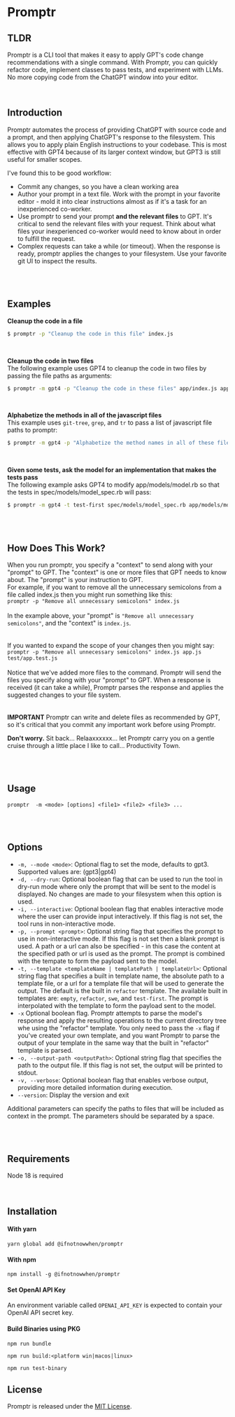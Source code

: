 # Promptr

## TLDR 
Promptr is a CLI tool that makes it easy to apply GPT's code change recommendations with a single command. With Promptr, you can quickly refactor code, implement classes to pass tests, and experiment with LLMs. No more copying code from the ChatGPT window into your editor. 

<br />


## Introduction
Promptr automates the process of providing ChatGPT with source code and a prompt, and then applying ChatGPT's response to the filesystem. This allows you to apply plain English instructions to your codebase. This is most effective with GPT4 because of its larger context window, but GPT3 is still useful for smaller scopes. 
<br />

I've found this to be good workflow:
- Commit any changes, so you have a clean working area
- Author your prompt in a text file. Work with the prompt in your favorite editor - mold it into clear instructions almost as if it's a task for an inexperienced co-worker. 
- Use promptr to send your prompt __and the relevant files__ to GPT. It's critical to send the relevant files with your request. Think about what files your inexperienced co-worker would need to know about in order to fulfill the request.
- Complex requests can take a while (or timeout). When the response is ready, promptr applies the changes to your filesystem. Use your favorite git UI to inspect the results. 

<br /><br />


## Examples
__Cleanup the code in a file__
```bash
$ promptr -p "Cleanup the code in this file" index.js
```
<br />

__Cleanup the code in two files__
<br />
The following example uses GPT4 to cleanup the code in two files by passing the file paths as arguments:
```bash
$ promptr -m gpt4 -p "Cleanup the code in these files" app/index.js app.js 
```
<br />

__Alphabetize the methods in all of the javascript files__ 
<br />
This example uses `git-tree`, `grep`, and `tr` to pass a list of javascript file paths to promptr:
```bash
$ promptr -m gpt4 -p "Alphabetize the method names in all of these files" $(git ls-tree -r --name-only HEAD | grep ".js" | tr '\n' ' ')
```
<br />

__Given some tests, ask the model for an implementation that makes the tests pass__ 
<br />
The following example asks GPT4 to modify app/models/model.rb so that the tests in spec/models/model_spec.rb will pass:
```bash
$ promptr -m gpt4 -t test-first spec/models/model_spec.rb app/models/model.rb -o app/models/model.rb
```
<br />
<br />

## How Does This Work?
When you run promptr, you specify a "context" to send along with your "prompt" to GPT. The "context" is one or more files that GPT needs to know about. The "prompt" is your instruction to GPT. <br /> For example, if you want to remove all the unnecessary semicolons from a file called index.js then you might run something like this: 
<br />
`promptr -p "Remove all unnecessary semicolons" index.js` 
<br /><br />
In the example above, your "prompt" is `"Remove all unnecessary semicolons"`, and the "context" is `index.js`.
<br /><br /><br />
If you wanted to expand the scope of your changes then you might say: <br />
`promptr -p "Remove all unnecessary semicolons" index.js app.js test/app.test.js`
<br />
<br />Notice that we've added more files to the command. Promptr will send the files you specify along with your "prompt" to GPT. When a response is received (it can take a while), Promptr parses the response and applies the suggested changes to your file system.
<br /><br /><br />
__IMPORTANT__ 
Promptr can write and delete files as recommended by GPT, so it's critical that you commit any important work before using Promptr. 

__Don't worry.__ 
Sit back... Relaaxxxxxx... let Promptr carry you on a gentle cruise through a little place I like to call... Productivity Town.
<br /><br />

<br />

## Usage

`promptr  -m <mode> [options] <file1> <file2> <file3> ...`

<br />
<br />

## Options
- `-m, --mode <mode>`: Optional flag to set the mode, defaults to gpt3. Supported values are: (gpt3|gpt4)
- `-d, --dry-run`: Optional boolean flag that can be used to run the tool in dry-run mode where only the prompt that will be sent to the model is displayed. No changes are made to your filesystem when this option is used.
- `-i, --interactive`: Optional boolean flag that enables interactive mode where the user can provide input interactively. If this flag is not set, the tool runs in non-interactive mode.
- `-p, --prompt <prompt>`: Optional string flag that specifies the prompt to use in non-interactive mode. If this flag is not set then a blank prompt is used. A path or a url can also be specified - in this case the content at the specified path or url is used as the prompt. The prompt is combined with the tempate to form the payload sent to the model.
- `-t, --template <templateName | templatePath | templateUrl>`: Optional string flag that specifies a built in template name, the absolute path to a template file, or a url for a template file that will be used to generate the output. The default is the  built in `refactor` template. The available built in templates are: `empty`, `refactor`, `swe`, and `test-first`. The prompt is interpolated with the template to form the payload sent to the model.
- `-x` Optional boolean flag. Promptr attempts to parse the model's response and apply the resulting operations to the current directory tree whe using the "refactor" template. You only need to pass the `-x` flag if you've created your own template, and you want Promptr to parse the output of your template in the same way that the built in "refactor" template is parsed.
- `-o, --output-path <outputPath>`: Optional string flag that specifies the path to the output file. If this flag is not set, the output will be printed to stdout.
- `-v, --verbose`: Optional boolean flag that enables verbose output, providing more detailed information during execution.
- `--version`: Display the version and exit

Additional parameters can specify the paths to files that will be included as context in the prompt. The parameters should be separated by a space.

<br />
<br />

## Requirements
Node 18 is required

<br />

## Installation

#### With yarn
```
yarn global add @ifnotnowwhen/promptr
```

#### With npm
```
npm install -g @ifnotnowwhen/promptr
```

#### Set OpenAI API Key
An environment variable called `OPENAI_API_KEY` is expected to contain your OpenAI API secret key.

#### Build Binaries using PKG
```
npm run bundle
```
```
npm run build:<platform win|macos|linux>
```
```
npm run test-binary
```

## License

Promptr is released under the [MIT License](https://opensource.org/licenses/MIT).
